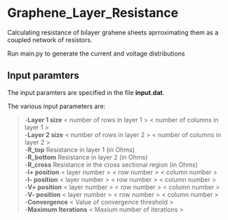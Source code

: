 # Graphene_Layer_Resistance
Calculating resistance of bilayer grahene sheets aprroximating them as a coupled network of resistors.

Run main.py to generate the current and voltage distributions

## Input paramters
The input paramters are specified in the file **input.dat**.

The various input parameters are:

> -**Layer 1 size**  < number of rows in layer 1 >   < number of columns in layer 1 >    
> -**Layer 2 size**  < number of rows in layer 2 >   < number of columns in layer 2 >   
> -**R_top**    Resistance in layer 1 (in Ohms)  
> -**R_bottom** Resistance in layer 2 (in Ohms)  
> -**R_cross**  Resistance in the cross sectional region (in Ohms)   
> -**I+ position**  < layer number >   < row number >   < column number >  
> -**I- position**  < layer number >   < row number >   < column number >  
> -**V+ position**  < layer number >   < row number >   < column number >  
> -**V- position**  < layer number >   < row number >   < column number >  
> -**Convergence**  < Value of convergence threshold >  
> -**Maximum Iterations** < Maxium number of iterations >  

